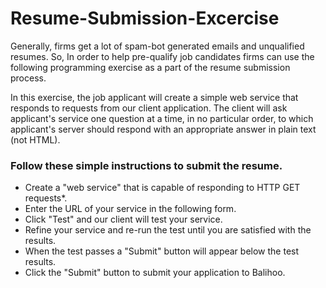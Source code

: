 # Resume-Submission-Excercise

Generally, firms get a lot of spam-bot generated emails and unqualified resumes.
So, In order to help pre-qualify job candidates firms can use the following programming exercise as a part
of the resume submission process.

In this exercise, the job applicant will create a simple web service that responds to requests
from our client application. The client will ask applicant's service one question at a time,
in no particular order, to which applicant's server should respond with an appropriate answer in plain text (not HTML).</p>

### Follow these simple instructions to submit the resume.
<ul>
    <li>Create a "web service" that is capable of responding to HTTP GET requests*.</li>
    <li>Enter the URL of your service in the following form.</li>
    <li>Click "Test" and our client will test your service.</li>
    <li>Refine your service and re-run the test until you are satisfied with the results.</li>
    <li>When the test passes a "Submit" button will appear below the test results.</li>
    <li>Click the "Submit" button to submit your application to Balihoo.</li>
</ul>
